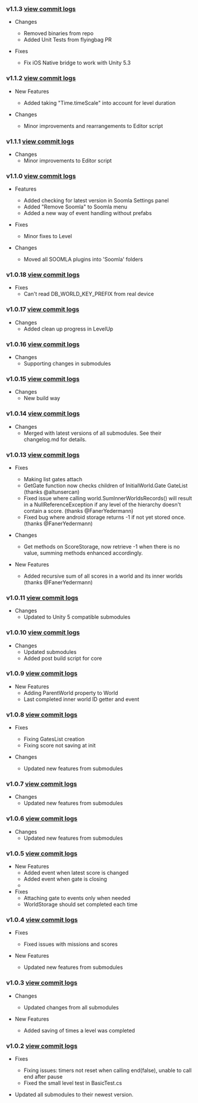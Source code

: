 ### v1.1.3 [view commit logs](https://github.com/soomla/unity3d-levelup/compare/v1.1.2...v1.1.3)

* Changes
  * Removed binaries from repo
  * Added Unit Tests from flyingbag PR

* Fixes
  * Fix iOS Native bridge to work with Unity 5.3

### v1.1.2 [view commit logs](https://github.com/soomla/unity3d-levelup/compare/v1.1.1...v1.1.2)

* New Features
  * Added taking "Time.timeScale" into account for level duration

* Changes
  * Minor improvements and rearrangements to Editor script

### v1.1.1 [view commit logs](https://github.com/soomla/unity3d-levelup/compare/v1.1.0...v1.1.1)

* Changes
  * Minor improvements to Editor script

### v1.1.0 [view commit logs](https://github.com/soomla/unity3d-levelup/compare/v1.0.18...v1.1.0)

* Features
  * Added checking for latest version in Soomla Settings panel
  * Added "Remove Soomla" to Soomla menu
  * Added a new way of event handling without prefabs

* Fixes
  * Minor fixes to Level

* Changes
  * Moved all SOOMLA plugins into 'Soomla' folders

### v1.0.18 [view commit logs](https://github.com/soomla/unity3d-levelup/compare/v1.0.17...v1.0.18)

* Fixes
  * Can't read DB_WORLD_KEY_PREFIX from real device

### v1.0.17 [view commit logs](https://github.com/soomla/unity3d-levelup/compare/v1.0.16...v1.0.17)

* Changes
  * Added clean up progress in LevelUp

### v1.0.16 [view commit logs](https://github.com/soomla/unity3d-levelup/compare/v1.0.15...v1.0.16)

* Changes
  * Supporting changes in submodules

### v1.0.15 [view commit logs](https://github.com/soomla/unity3d-levelup/compare/v1.0.14...v1.0.15)

* Changes
  * New build way

### v1.0.14 [view commit logs](https://github.com/soomla/unity3d-levelup/compare/v1.0.13...v1.0.14)

* Changes
  * Merged with latest versions of all submodules. See their changelog.md for details.

### v1.0.13 [view commit logs](https://github.com/soomla/unity3d-levelup/compare/v1.0.11...v1.0.13)

* Fixes
  * Making list gates attach
  * GetGate function now checks children of InitialWorld.Gate GateList (thanks @altunsercan)
  * Fixed issue where calling world.SumInnerWorldsRecords() will result in a NullReferenceException if any level of the hierarchy doesn't contain a score. (thanks @FanerYedermann)
  * Fixed bug where android storage returns -1 if not yet stored once. (thanks @FanerYedermann)

* Changes
  * Get methods on ScoreStorage, now retrieve -1 when there is no value, summing methods enhanced accordingly.

* New Features
  * Added recursive sum of all scores in a world and its inner worlds (thanks @FanerYedermann)


### v1.0.11 [view commit logs](https://github.com/soomla/unity3d-levelup/compare/v1.0.10...v1.0.11)

* Changes
  * Updated to Unity 5 compatible submodules

### v1.0.10 [view commit logs](https://github.com/soomla/unity3d-levelup/compare/v1.0.9...v1.0.10)

* Changes
  * Updated submodules
  * Added post build script for core

### v1.0.9 [view commit logs](https://github.com/soomla/unity3d-levelup/compare/v1.0.8...v1.0.9)

* New Features
  * Adding ParentWorld property to World
  * Last completed inner world ID getter and event

### v1.0.8 [view commit logs](https://github.com/soomla/unity3d-levelup/compare/v1.0.7...v1.0.8)

* Fixes
  * Fixing GatesList creation
  * Fixing score not saving at init

* Changes
  * Updated new features from submodules

### v1.0.7 [view commit logs](https://github.com/soomla/unity3d-levelup/compare/v1.0.6...v1.0.7)

* Changes
  * Updated new features from submodules

### v1.0.6 [view commit logs](https://github.com/soomla/unity3d-levelup/compare/v1.0.5...v1.0.6)

* Changes
  * Updated new features from submodules

### v1.0.5 [view commit logs](https://github.com/soomla/unity3d-levelup/compare/v1.0.4...v1.0.5)

* New Features
  * Added event when latest score is changed
  * Added event when gate is closing
  *
* Fixes
  * Attaching gate to events only when needed
  * WorldStorage should set completed each time

### v1.0.4 [view commit logs](https://github.com/soomla/unity3d-levelup/compare/v1.0.3...v1.0.4)

* Fixes
  * Fixed issues with missions and scores

* New Features
  * Updated new features from submodules

### v1.0.3 [view commit logs](https://github.com/soomla/unity3d-levelup/compare/v1.0.2...v1.0.3)

* Changes
  * Updated changes from all submodules

* New Features
  * Added saving of times a level was completed

### v1.0.2 [view commit logs](https://github.com/soomla/unity3d-levelup/compare/v1.0.1...v1.0.2)

* Fixes
  * Fixing issues: timers not reset when calling end(false), unable to call end after pause
  * Fixed the small level test in BasicTest.cs

* Updated all submodules to their newest version.
